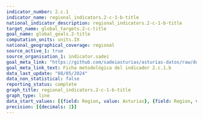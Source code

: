 ```yaml
---
indicator_number: 2.c.1
indicator_name: regional_indicators.2-c-1-b-title
national_indicator_description: regional_indicators.2-c-1-b-title
target_name: global_targets.2-c-title
goal_name: global_goals.2-title
computation_units: units.IX
national_geographical_coverage: regional
source_active_1: true
source_organisation_1: indicator.sadei
goal_meta_link: "https://github.com/sadeiasturias/asturias-datos/raw/develop/descargas/metodologia/2.c.1.b.pdf"
goal_meta_link_text: Ficha metodológica del indicador 2.c.1.b
data_last_update: "08/05/2024"
data_non_statistical: false
reporting_status: complete
graph_title: regional_indicators.2-c-1-b-title
graph_type: line
data_start_values: [{field: Region, value: Asturias}, {field: Region, value: España}]
precision: [{decimals: 2}]
---
```


